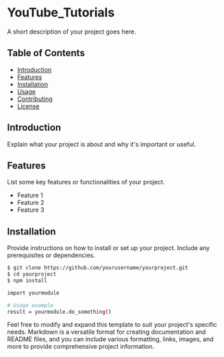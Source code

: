 # YouTube_Tutorials

A short description of your project goes here.

## Table of Contents

- [Introduction](#introduction)
- [Features](#features)
- [Installation](#installation)
- [Usage](#usage)
- [Contributing](#contributing)
- [License](#license)

## Introduction

Explain what your project is about and why it's important or useful.

## Features

List some key features or functionalities of your project.

- Feature 1
- Feature 2
- Feature 3

## Installation

Provide instructions on how to install or set up your project. Include any prerequisites or dependencies.

```bash
$ git clone https://github.com/yourusername/yourproject.git
$ cd yourproject
$ npm install

import yourmodule

# Usage example
result = yourmodule.do_something()
```

Feel free to modify and expand this template to suit your project's specific needs. Markdown is a versatile format for creating documentation and README files, and you can include various formatting, links, images, and more to provide comprehensive project information.
